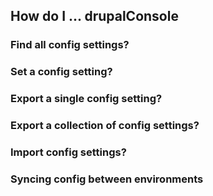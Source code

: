 ## How do I ... drupalConsole

### Find all config settings?
### Set a config setting?
### Export a single config setting?
### Export a collection of config settings?
### Import config settings?
### Syncing config between environments
